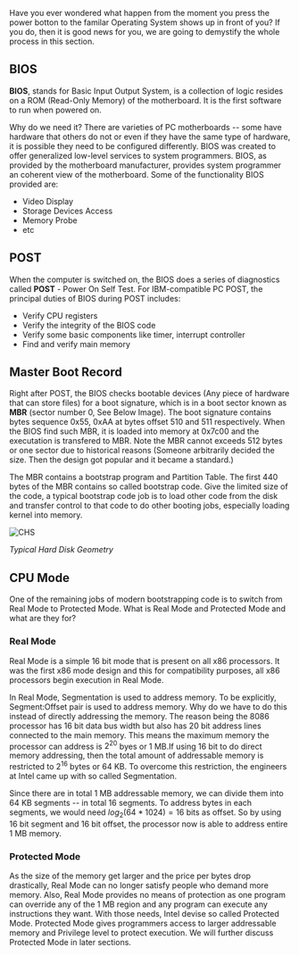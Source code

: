 Have you ever wondered what happen from the moment you press the power botton to the familar Operating System shows up in front of you? If you do, then it is good news for you, we are going to demystify the whole process in this section.

## BIOS
**BIOS**, stands for Basic Input Output System, is a collection of logic resides on a ROM (Read-Only Memory) of the motherboard. It is the first software to run when powered on.

Why do we need it? There are varieties of PC motherboards -- some have hardware that others do not or even if they have the same type of hardware, it is possible they need to be configured differently. BIOS was created to offer generalized low-level services to system programmers. BIOS, as provided by the motherboard manufacturer, provides system programmer an coherent view of the motherboard. Some of the functionality BIOS provided are:

* Video Display
* Storage Devices Access
* Memory Probe
* etc

## POST
When the computer is switched on, the BIOS does a series of diagnostics called **POST** - Power On Self Test. For IBM-compatible PC POST, the principal duties of BIOS during POST includes:

* Verify CPU registers
* Verify the integrity of the BIOS code
* Verify some basic components like timer, interrupt controller
* Find and verify main memory

## Master Boot Record
Right after POST, the BIOS checks bootable devices (Any  piece of hardware that can store files) for a boot signature, which is in a boot sector known as **MBR** (sector number 0, See Below Image). The boot signature contains bytes sequence 0x55, 0xAA at bytes offset 510 and 511 respectively. When the BIOS find such MBR, it is loaded into memory at 0x7c00 and the executation is transfered to MBR. Note the MBR cannot exceeds 512 bytes or one sector due to historical reasons (Someone arbitrarily decided the size. Then the design got popular and it became a standard.)  

<!-- Remember to add link to Partition Table-->
The MBR contains a bootstrap program and Partition Table. The first 440 bytes of the MBR contains so called bootstrap code. Give the limited size of the code, a typical bootstrap code job is to load other code from the disk and transfer control to that code to do other booting jobs, especially loading kernel into memory.

![CHS](/img/CHS.png)

*Typical Hard Disk Geometry*

## CPU Mode
One of the remaining jobs of modern bootstrapping code is to switch from Real Mode to Protected Mode. What is Real Mode and Protected Mode and what are they for?
### Real Mode
Real Mode is a simple 16 bit mode that is present on all x86 processors. It was the first x86 mode design and this for compatibility purposes, all x86 processors begin execution in Real Mode.

In Real Mode, Segmentation is used to address memory. To be explicitly, Segment:Offset pair is used to address memory. Why do we have to do this instead of directly addressing the memory. The reason being the 8086 processor has 16 bit data bus width but also has 20 bit address lines connected to the main memory. This means the maximum memory the processor can address is $2^{20}$ byes or 1 MB.If using 16 bit to do direct memory addressing, then the total amount of addressable memory is restricted to $2^{16}$ bytes or 64 KB. To overcome this restriction, the engineers at Intel came up with so called Segmentation.

Since there are in total 1 MB addressable memory, we can divide them into 64 KB segments -- in total 16 segments. To address bytes in each segments, we would need $log_2(64*1024)=16$ bits as offset. So by using 16 bit segment and 16 bit offset, the processor now is able to address entire 1 MB memory. 
### Protected Mode
As the size of the memory get larger and the price per bytes drop drastically, Real Mode can no longer satisfy people who demand more memory. Also, Real Mode provides no means of protection as one program can override any of the 1 MB region and any program can execute any instructions they want. With those needs, Intel devise so called Protected Mode. Protected Mode gives programmers access to larger addressable memory and Privilege level to protect execution. We will further discuss Protected Mode in later sections.